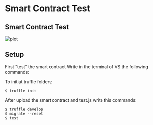 # Smart Contract Test



## Smart Contract Test
 ![plot](https://www3.0zz0.com/2021/04/21/06/194022281.jpg)

	
## Setup
First "test" the smart contract
Write in the terminal of VS the following commands:

To initiat truffle folders:
```
$ truffle init
```
After upload the smart contract and test.js write this commands:
```
$ truffle develop
$ migrate --reset
$ test
```

